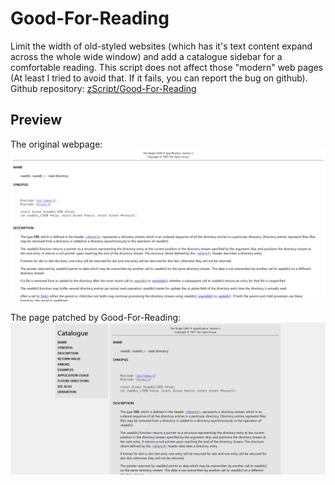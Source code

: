 # Good-For-Reading

Limit the width of old-styled websites (which has it's text content expand across the whole wide window) and add a catalogue sidebar for a comfortable reading. This script does not affect those "modern" web pages (At least I tried to avoid that. If it fails, you can report the bug on github).
Github repository: [zScript/Good-For-Reading](https://github.com/li-zyang/zScripts/tree/master/Good-For-Reading)

## Preview
The original webpage: 
![screenshot-original](https://github.com/li-zyang/zScripts/raw/master/Good-For-Reading/Screenshot-original.png)

The page patched by Good-For-Reading:
![screenshot-patched](https://github.com/li-zyang/zScripts/raw/master/Good-For-Reading/Screenshot-patched.png)